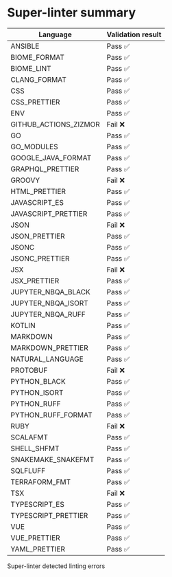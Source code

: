 # Super-linter summary

<!-- textlint-disable terminology -->

| Language              | Validation result |
| --------------------- | ----------------- |
| ANSIBLE               | Pass ✅           |
| BIOME_FORMAT          | Pass ✅           |
| BIOME_LINT            | Pass ✅           |
| CLANG_FORMAT          | Pass ✅           |
| CSS                   | Pass ✅           |
| CSS_PRETTIER          | Pass ✅           |
| ENV                   | Pass ✅           |
| GITHUB_ACTIONS_ZIZMOR | Fail ❌           |
| GO                    | Pass ✅           |
| GO_MODULES            | Pass ✅           |
| GOOGLE_JAVA_FORMAT    | Pass ✅           |
| GRAPHQL_PRETTIER      | Pass ✅           |
| GROOVY                | Fail ❌           |
| HTML_PRETTIER         | Pass ✅           |
| JAVASCRIPT_ES         | Pass ✅           |
| JAVASCRIPT_PRETTIER   | Pass ✅           |
| JSON                  | Fail ❌           |
| JSON_PRETTIER         | Pass ✅           |
| JSONC                 | Pass ✅           |
| JSONC_PRETTIER        | Pass ✅           |
| JSX                   | Fail ❌           |
| JSX_PRETTIER          | Pass ✅           |
| JUPYTER_NBQA_BLACK    | Pass ✅           |
| JUPYTER_NBQA_ISORT    | Pass ✅           |
| JUPYTER_NBQA_RUFF     | Pass ✅           |
| KOTLIN                | Pass ✅           |
| MARKDOWN              | Pass ✅           |
| MARKDOWN_PRETTIER     | Pass ✅           |
| NATURAL_LANGUAGE      | Pass ✅           |
| PROTOBUF              | Fail ❌           |
| PYTHON_BLACK          | Pass ✅           |
| PYTHON_ISORT          | Pass ✅           |
| PYTHON_RUFF           | Pass ✅           |
| PYTHON_RUFF_FORMAT    | Pass ✅           |
| RUBY                  | Fail ❌           |
| SCALAFMT              | Pass ✅           |
| SHELL_SHFMT           | Pass ✅           |
| SNAKEMAKE_SNAKEFMT    | Pass ✅           |
| SQLFLUFF              | Pass ✅           |
| TERRAFORM_FMT         | Pass ✅           |
| TSX                   | Fail ❌           |
| TYPESCRIPT_ES         | Pass ✅           |
| TYPESCRIPT_PRETTIER   | Pass ✅           |
| VUE                   | Pass ✅           |
| VUE_PRETTIER          | Pass ✅           |
| YAML_PRETTIER         | Pass ✅           |

<!-- textlint-enable terminology -->

Super-linter detected linting errors
